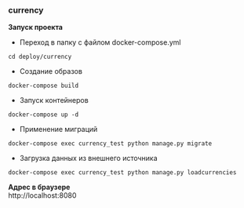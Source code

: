 ### currency
 

**Запуск проекта**  

- Переход в папку с файлом docker-compose.yml  
```console
cd deploy/currency
``` 

- Создание образов  
```console
docker-compose build
```

- Запуск контейнеров  
```console
docker-compose up -d
```

- Применение миграций  
```console
docker-compose exec currency_test python manage.py migrate
```

- Загрузка данных из внешнего источника  
```console
docker-compose exec currency_test python manage.py loadcurrencies
```

**Адрес в браузере**  
http://localhost:8080  
